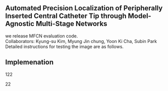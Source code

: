 ## Automated Precision Localization of Peripherally Inserted Central Catheter Tip through Model-Agnostic Multi-Stage Networks

we release MFCN evaluation code.    
Collaborators: Kyung-su Kim, Myung Jin chung, Yoon Ki Cha, Subin Park   
Detailed instructions for testing the image are as follows.   


## Implemenation

122

22
